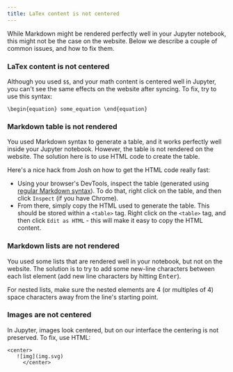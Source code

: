 ```yaml
---
title: LaTex content is not centered
---
```


While Markdown might be rendered perfectly well in your Jupyter notebook, this might not be the case on the website. Below we describe a couple of common issues, and how to fix them.

### LaTex content is not centered

Although you used `$$`, and your math content is centered well in Jupyter, you can't see the same effects on the website after syncing. To fix, try to use this syntax:
```
\begin{equation} some_equation \end{equation}
```

### Markdown table is not rendered

You used Markdown syntax to generate a table, and it works perfectly well inside your Jupyter notebook. However, the table is not rendered on the website. The solution here is to use HTML code to create the table.

Here's a nice hack from Josh on how to get the HTML code really fast:
* Using your browser's DevTools, inspect the table (generated using [regular Markdown syntax](http://www.tablesgenerator.com/markdown_tables)). To do that, right click on the table, and then click `Inspect` (if you have Chrome). 
* From there, simply copy the HTML used to generate the table. This should be stored within a `<table>` tag. Right click on the `<table>` tag, and then click `Edit as HTML` - this will make it easy to copy the HTML content.

### Markdown lists are not rendered

You used some lists that are rendered well in your notebook, but not on the website. The solution is to try to add some new-line characters between each list element (add new line characters by hitting <kbd>Enter</kbd>).

For nested lists, make sure the nested elements are 4 (or multiples of 4) space characters away from the line's starting point.

### Images are not centered

In Jupyter, images look centered, but on our interface the centering is not preserved. To fix, use HTML:
```
<center>
   ![img](img.svg)
     </center>
```